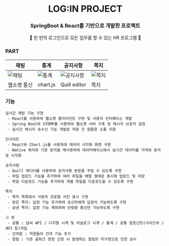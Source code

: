 <div align="center">
  
# LOG:IN PROJECT

### SpringBoot & React를 기반으로 개발한 프로젝트
🥼 한 번의 로그인으로 모든 업무를 할 수 있는 HR 프로그램 🧥

</div>


### PART

|채팅|통계|공지사항|쪽지|
|---|---|---|---|
|![채팅](https://github.com/her9797/LOGIN/assets/153487372/43d4966e-d2dc-40c1-b734-e0e4d6363a16)|![통계](https://github.com/her9797/LOGIN/assets/153487372/8401cf06-300d-4c33-9762-31f10c647fa1)|![공지사항](https://github.com/her9797/LOGIN/assets/153487372/263e282e-e35e-44fc-a8a5-f68f56aa4729)|![쪽지](https://github.com/her9797/LOGIN/assets/153487372/1d3e031f-2f3a-48be-b632-a185b920aaef)|
|웹소켓 통신|chart.js|Quill editor|쪽지|

### 기능
```
실시간 채팅 기능 구현
 - React를 사용하여 웹소켓 클라이언트 구현 및 사용자 인터페이스 개발
 - Spring Boot와 STOMP를 사용하여 웹소켓 서버 구축 및 메시지 브로커 설정
 - 실시간 메시지 송수신 기능 개발로 직원 간 원활한 소통 지원

인사이트
 - React와 Chart.js를 사용하여 데이터 시각화 화면 구현
 - Native 쿼리와 기존 로직을 재사용하여 데이터베이스에서 실시간 데이터를 가져와 분석 및 시각화

공지사항
 - Quill 에디터를 사용하여 공지사항 본문을 꾸밀 수 있도록 구현
 - 파일 업로드 기능을 추가하여 여러 파일을 배열 형태로 동시에 업로드 및 저장
 - 파일 다운로드 기능을 추가하여 개별 파일을 다운로드할 수 있도록 구현

쪽지
 - 쪽지 목록에서 사용자 프로필 사진 표시 구현
 - 받은 쪽지: 답장 기능 추가하여 송신자에게 답장이 가능하도록 구현
 - 보낸 쪽지: 답장 기능 제외하여 단방향 통신만 가능하도록 구현

그 외
 - 공통 : 날씨 API / 디지털 시계 및 아날로그 시계 / 통계 / 공통 컴포넌트(사이드바 / 헤더 등)작업
 - 건의함 : 직원들의 건의 기능 추가
 - 알림 : 기존 출퇴근 정정 신청 시 발생하는 알림의 미구현으로 인한 보수
```
